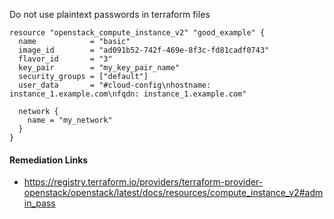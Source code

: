 
Do not use plaintext passwords in terraform files

```hcl
resource "openstack_compute_instance_v2" "good_example" {
  name            = "basic"
  image_id        = "ad091b52-742f-469e-8f3c-fd81cadf0743"
  flavor_id       = "3"
  key_pair        = "my_key_pair_name"
  security_groups = ["default"]
  user_data       = "#cloud-config\nhostname: instance_1.example.com\nfqdn: instance_1.example.com"
  
  network {
    name = "my_network"
  }
}
```

#### Remediation Links
 - https://registry.terraform.io/providers/terraform-provider-openstack/openstack/latest/docs/resources/compute_instance_v2#admin_pass
        